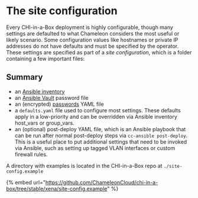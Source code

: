 # The site configuration

Every CHI-in-a-Box deployment is highly configurable, though many settings are defaulted to what Chameleon considers the most useful or likely scenario. Some configuration values like hostnames or private IP addresses do not have defaults and must be specified by the operator. These settings are specified as part of a _site configuration_, which is a folder containing a few important files:

## Summary

* an [Ansible inventory](https://docs.ansible.com/ansible/latest/user\_guide/intro\_inventory.html)
* an [Ansible Vault](https://docs.ansible.com/ansible/latest/user\_guide/vault.html) password file
* an (encrypted) [passwords](https://docs.openstack.org/kolla-ansible/latest/user/quickstart.html#kolla-passwords) YAML file
* a `defaults.yaml` file used to configure most settings. These defaults apply in a low-priority and can be overridden via Ansible inventory host\_vars or group\_vars.
* an (optional) post-deploy YAML file, which is an Ansible playbook that can be run after normal post-deploy steps via `cc-ansible post-deploy`. This is a useful place to put additional settings that need to be invoked via Ansible, such as setting up tagged VLAN interfaces or custom firewall rules.

A directory with examples is located in the CHI-in-a-Box repo at `./site-config.example`

{% embed url="https://github.com/ChameleonCloud/chi-in-a-box/tree/stable/xena/site-config.example" %}
